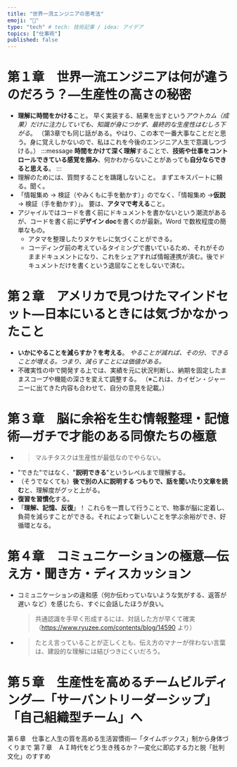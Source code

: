 ```yaml
---
title: "世界一流エンジニアの思考法"
emoji: "🤔"
type: "tech" # tech: 技術記事 / idea: アイデア
topics: ["仕事術"]
published: false
---
```


# 第１章　世界一流エンジニアは何が違うのだろう？―生産性の高さの秘密

- **理解に時間をかける**こと。
  早く実装する、結果を出すという*アウトカム（成果）だけに注力していても、知識が身につかず、最終的な生産性はむしろ下がる*。
  （第3章でも同じ話がある。やはり、この本で一番大事なことだと思う。身に覚えしかないので、私はこれを今後のエンジニア人生で意識しつづける。）
  :::message
  **時間をかけて深く理解**することで、**技術や仕事をコントロールできている感覚を掴み**、何かわからないことがあっても**自分ならできると思える**。
  :::
- 理解のためには、質問することを躊躇しないこと。
  まずエキスパートに頼る。聞く。
- 「情報集め → 検証（やみくもに手を動かす）」のでなく、「情報集め →**仮説**→ 検証（手を動かす）」。
  要は、**アタマで考える**こと。
- アジャイルではコードを書く前にドキュメントを書かないという潮流があるが、コードを書く前に**デザイン doc**を書くのが最新。Word で数枚程度の簡単なもの。
  - アタマを整理したりヌケモレに気づくことができる。
  - コーディング前の考えているタイミングで書いているため、それがそのままドキュメントになり、これをシェアすれば情報連携が済む。後でドキュメントだけを書くという退屈なことをしないで済む。

# 第２章　アメリカで見つけたマインドセット―日本にいるときには気づかなかったこと

- **いかにやることを減らすか？を考える**。
  *やることが減れば、その分、できることが増える。つまり、減らすことには価値がある。*
- 不確実性の中で開発する上では、実績を元に状況判断し、納期を固定したままスコープや機能の深さを変えて調整する。
  （※これは、カイゼン・ジャーニーに出てきた内容も合わせて、自分の意見を記載。）

# 第３章　脳に余裕を生む情報整理・記憶術―ガチで才能のある同僚たちの極意

- >マルチタスクは生産性が最低なのでやらない。
- "できた"ではなく、"**説明できる**"というレベルまで理解する。
- （そうでなくても）**後で別の人に説明する つもりで、話を聞いたり文章を読む**と、理解度がグッと上がる。
- **復習を習慣化**する。
- 「**理解、記憶、反復**」！
  これらを一貫して行うことで、物事が脳に定着し、負荷を減らすことができる。それによって新しいことを学ぶ余裕ができ、好循環となる。

# 第４章　コミュニケーションの極意―伝え方・聞き方・ディスカッション

- コミュニケーションの違和感（何か伝わっていないような気がする、返答が遅い など）を感じたら、すぐに会話したほうが良い。
  >共通認識を手早く形成するには、対話した方が早くて確実
  （https://www.ryuzee.com/contents/blog/14590 より）
- >たとえ言っていることが正しくとも、伝え方のマナーが伴わない言葉は、建設的な理解には結びつきにくいだろう。

# 第５章　生産性を高めるチームビルディング―「サーバントリーダーシップ」「自己組織型チーム」へ

第６章　仕事と人生の質を高める生活習慣術―「タイムボックス」制から身体づくりまで
第７章　ＡＩ時代をどう生き残るか？―変化に即応する力と脱「批判文化」のすすめ
